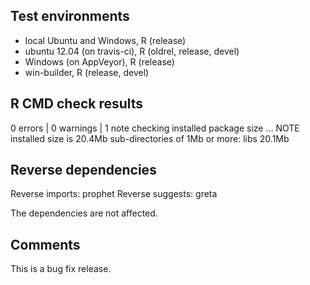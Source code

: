 ## Test environments

* local Ubuntu and Windows, R (release)
* ubuntu 12.04 (on travis-ci), R (oldrel, release, devel)
* Windows (on AppVeyor), R (release)
* win-builder, R (release, devel)

## R CMD check results

0 errors | 0 warnings | 1 note 
checking installed package size ... NOTE
  installed size is 20.4Mb
  sub-directories of 1Mb or more:
    libs  20.1Mb

## Reverse dependencies

Reverse imports: 	prophet
Reverse suggests: 	greta

The dependencies are not affected.

## Comments

This is a bug fix release.
